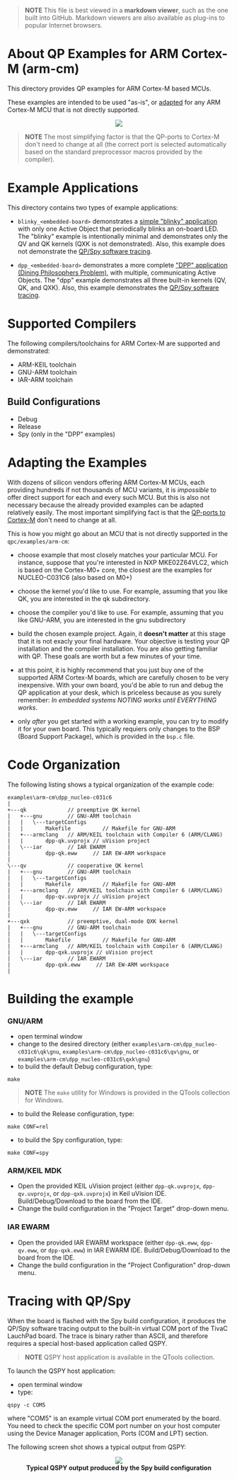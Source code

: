 > **NOTE**
This file is best viewed in a **markdown viewer**, such as the one built into GitHub. Markdown viewers are also available as plug-ins to popular Internet browsers.

# About QP Examples for ARM Cortex-M (arm-cm)
This directory provides QP examples for ARM Cortex-M based MCUs.

These examples are intended to be used "as-is", or [adapted](#adapting-the-examples) for any ARM Cortex-M MCU that is not directly supported.

<p align="center">
<img src="qp_arm-cm.jpg"/>
</p>

> **NOTE**
The most simplifying factor is that the QP-ports to Cortex-M don't need to change at all (the correct port is selected automatically based on the standard preprocessor macros provided by the compiler).

# Example Applications
This directory contains two types of example applications:
- `blinky_<embedded-board>` demonstrates a [simple "blinky" application](https://www.state-machine.com/qpc/tut_blinky.html) with only one Active Object that periodically blinks an on-board LED. The "blinky" example is intentionally minimal and demonstrates only the QV and QK kernels (QXK is not demonstrated). Also, this example does not demonstrate the [QP/Spy software tracing](https://www.state-machine.com/qtools/qpspy.html).

- `dpp_<embedded-board>` demonstrates a more complete ["DPP" application (Dining Philosophers Problem)](https://www.state-machine.com/qpc/tut_dpp.html), with multiple, communicating Active Objects. The "dpp" example demonstrates all three built-in kernels (QV, QK, and QXK). Also, this example demonstrates the [QP/Spy software tracing](https://www.state-machine.com/qtools/qpspy.html).

# Supported Compilers
The following compilers/toolchains for ARM Cortex-M are supported and demonstrated:
- ARM-KEIL toolchain
- GNU-ARM toolchain
- IAR-ARM toolchain

## Build Configurations
- Debug
- Release
- Spy (only in the "DPP" examples)

# Adapting the Examples
With dozens of silicon vendors offering ARM Cortex-M MCUs, each providing hundreds if not thousands of MCU variants, it is *impossible* to offer direct support for each and every such MCU. But this is also not necessary because the already provided examples can be adapted relatively easily. The most important simplifying fact is that the [QP-ports to Cortex-M](https://www.state-machine.com/qpc/arm-cm.html) don't need to change at all.

This is how you might go about an MCU that is not directly supported in the `qpc/examples/arm-cm`:

- choose example that most closely matches your particular MCU. For instance, suppose that you're interested in NXP MKE02Z64VLC2, which is based on the Cortex-M0+ core, the closest are the examples for NUCLEO-C031C6 (also based on M0+)

- choose the kernel you'd like to use. For example, assuming that you like QK, you are interested in the qk subdirectory.

- choose the compiler you'd like to use. For example, assuming that you like GNU-ARM, you are interested in the gnu subdirectory

- build the chosen example project. Again, it **doesn't matter** at this stage that it is not exacly your final hardware. Your objective is testing your QP installation and the compiler installation. You are also getting familiar with QP. These goals are worth but a few minutes of your time.

- at this point, it is highly recommend that you just buy one of the supported ARM Cortex-M boards, which are carefully chosen to be very inexpensive. With your own board, you'd be able to run and debug the QP application at your desk, which is priceless because as you surely remember: *In embedded systems NOTING works until EVERYTHING works*.

- only *after* you get started with a working example, you can try to modify it for your own board. This typically requiers only changes to the BSP (Board Support Package), which is provided in the `bsp.c` file.


# Code Organization
The following listing shows a typical organization of the example code:
```
examples\arm-cm\dpp_nucleo-c031c6
|
+---qk             // preemptive QK kernel
|   +---gnu        // GNU-ARM toolchain
|   |   \---targetConfigs
|   |       Makefile          // Makefile for GNU-ARM
|   +---armclang   // ARM/KEIL toolchain with Compiler 6 (ARM/CLANG)
|   |       dpp-qk.uvprojx // uVision project
|   \---iar        // IAR EWARM
|           dpp-qk.eww     // IAR EW-ARM workspace
|
\---qv             // cooperative QK kernel
|   +---gnu        // GNU-ARM toolchain
|   |   \---targetConfigs
|   |       Makefile          // Makefile for GNU-ARM
|   +---armclang   // ARM/KEIL toolchain with Compiler 6 (ARM/CLANG)
|   |       dpp-qv.uvprojx // uVision project
|   \---iar        // IAR EWARM
|           dpp-qv.eww     // IAR EW-ARM workspace
|
+---qxk            // preemptive, dual-mode QXK kernel
|   +---gnu        // GNU-ARM toolchain
|   |   \---targetConfigs
|   |       Makefile          // Makefile for GNU-ARM
|   +---armclang   // ARM/KEIL toolchain with Compiler 6 (ARM/CLANG)
|   |       dpp-qxk.uvprojx // uVision project
|   \---iar        // IAR EWARM
|           dpp-qxk.eww     // IAR EW-ARM workspace
|
```

# Building the example

### GNU/ARM
- open terminal window
- change to the desired directory (either `examples\arm-cm\dpp_nucleo-c031c6\qk\gnu`, `examples\arm-cm\dpp_nucleo-c031c6\qv\gnu`, or `examples\arm-cm\dpp_nucleo-c031c6\qxk\gnu`)
- to build the default Debug configuration, type:

```
make
```

> **NOTE**
The `make` utility for Windows is provided in the QTools collection for Windows.

- to build the Release configuration, type:

```
make CONF=rel
```

- to build the Spy configuration, type:

```
make CONF=spy
```


### ARM/KEIL MDK
- Open the provided KEIL uVision project (either `dpp-qk.uvprojx`, `dpp-qv.uvprojx`, or `dpp-qxk.uvprojx`)
in Keil uVision IDE. Build/Debug/Download to the board from the IDE.
- Change the build configuration in the "Project Target" drop-down menu.


### IAR EWARM
- Open the provided IAR EWARM workspace (either `dpp-qk.eww`, `dpp-qv.eww`, or `dpp-qxk.eww`)
in IAR EWARM IDE. Build/Debug/Download to the board from the IDE.
- Change the build configuration in the "Project Configuration" drop-down menu.



# Tracing with QP/Spy
When the board is flashed with the Spy build configuration, it produces the QP/Spy software tracing output to the built-in virtual COM port of the TivaC LauchPad board. The trace is binary rather than ASCII, and therefore requires a special host-based application called QSPY.

> **NOTE** QSPY host application is available in the QTools collection.

To launch the QSPY host application:
- open terminal window
- type:

```
qspy -c COM5
```

where "COM5" is an example virtual COM port enumerated by the board. You need to check the specific COM port number on your host computer using the Device Manager application, Ports (COM and LPT) section.


The following screen shot shows a typical output from QSPY:

<p align="center">
<img src="./qspy-output.png"/><br>
<b>Typical QSPY output produced by the Spy build configuration</b>
</p>
